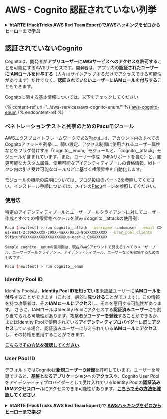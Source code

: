 # AWS - Cognito 認証されていない列挙

<details>

<summary><strong>htARTE (HackTricks AWS Red Team Expert)でAWSハッキングをゼロからヒーローまで学ぶ</strong></summary>

HackTricksをサポートする他の方法:

* **HackTricksにあなたの会社を広告したい**、または**HackTricksをPDFでダウンロードしたい**場合は、[**サブスクリプションプラン**](https://github.com/sponsors/carlospolop)をチェックしてください！
* [**公式PEASS & HackTricksグッズ**](https://peass.creator-spring.com)を入手する
* [**The PEASS Family**](https://opensea.io/collection/the-peass-family)を発見し、独占的な[**NFTs**](https://opensea.io/collection/the-peass-family)のコレクションをチェックする
* 💬 [**Discordグループ**](https://discord.gg/hRep4RUj7f)に**参加する**か、[**テレグラムグループ**](https://t.me/peass)に参加するか、**Twitter** 🐦 [**@carlospolopm**](https://twitter.com/carlospolopm)を**フォローする**。
* **HackTricks**の[**GitHubリポジトリ**](https://github.com/carlospolop/hacktricks)と[**HackTricks Cloud**](https://github.com/carlospolop/hacktricks-cloud)にPRを提出して、あなたのハッキングのコツを共有する。

</details>

## 認証されていないCognito

Cognitoは、開発者が**アプリユーザーにAWSサービスへのアクセスを許可する**ことを可能にするAWSサービスです。開発者は、アプリ内の**認証されたユーザーにIAMロールを付与する**（人々はサインアップするだけでアクセスできる可能性があります）だけでなく、**認証されていないユーザーにIAMロールを付与する**こともできます。

Cognitoに関する基本情報については、以下をチェックしてください:

{% content-ref url="../aws-services/aws-cognito-enum/" %}
[aws-cognito-enum](../aws-services/aws-cognito-enum/)
{% endcontent-ref %}

### ペネトレーションテストと列挙のためのPacuモジュール

AWSエクスプロイトフレームワークである[Pacu](https://github.com/RhinoSecurityLabs/pacu)には、アカウント内のすべてのCognitoアセットを列挙し、弱い設定、アクセス制御に使用されるユーザー属性などをフラグ付けする「cognito__enum」モジュールと、「cognito__attack」モジュールが含まれています。また、ユーザー作成（MFAサポートを含む）と、変更可能なカスタム属性、使用可能なアイデンティティプールの資格情報、idトークン内の引き受け可能なロールなどに基づく権限昇格を自動化します。

モジュールの機能の説明については、[ブログ投稿](https://rhinosecuritylabs.com/aws/attacking-aws-cognito-with-pacu-p2)のパート2を参照してください。インストール手順については、メインの[Pacu](https://github.com/RhinoSecurityLabs/pacu)ページを参照してください。

### 使用法

特定のアイデンティティプールとユーザープールクライアントに対してユーザー作成とすべての権限昇格ベクトルを試みるcognito__attackの使用例：
```bash
Pacu (new:test) > run cognito__attack --username randomuser --email XX+sdfs2@gmail.com --identity_pools
us-east-2:a06XXXXX-c9XX-4aXX-9a33-9ceXXXXXXXXX --user_pool_clients
59f6tuhfXXXXXXXXXXXXXXXXXX@us-east-2_0aXXXXXXX
```
```
Sample cognito__enumの使用例は、現在のAWSアカウントで見えるすべてのユーザープール、ユーザープールクライアント、アイデンティティプール、ユーザーなどを収集するためのものです:
```
```bash
Pacu (new:test) > run cognito__enum
```
### Identity Pool ID

Identity Poolsは、**Identity Pool IDを知っている**未認証ユーザーに**IAMロールを付与**することができます（これは一般的に**見つける**ことができます）。この情報を持つ攻撃者は、その**IAMロールにアクセス**し、それを悪用する可能性があります。
さらに、IAMロールはIdentity Poolにアクセスする**認証済みユーザー**にも割り当てられる可能性があります。攻撃者が**ユーザーを登録**することができるか、またはIdentity Poolで使用されている**アイデンティティプロバイダー**に既に**アクセス**している場合、認証済みユーザーに与えられている**IAMロールにアクセス**し、その特権を悪用することができます。

[**こちらでその方法を確認してください**](../aws-services/aws-cognito-enum/cognito-identity-pools.md).

### User Pool ID

デフォルトではCognitoは**新規ユーザーの登録**を許可しています。ユーザーを登録できると、**基盤となるアプリケーション**への**アクセス**や、Cognito User Poolをアイデンティティプロバイダーとして受け入れているIdentity Poolの**認証済みIAMアクセスロール**にアクセスできる可能性があります。[**こちらでその方法を確認してください**](../aws-services/aws-cognito-enum/cognito-user-pools.md#registration).

<details>

<summary><strong>htARTE (HackTricks AWS Red Team Expert)で</strong> <a href="https://training.hacktricks.xyz/courses/arte"><strong>AWSハッキングをゼロからヒーローまで学ぶ</strong></a><strong>!</strong></summary>

HackTricksをサポートする他の方法:

* **HackTricksにあなたの会社を広告したい**、または**HackTricksをPDFでダウンロードしたい**場合は、[**サブスクリプションプラン**](https://github.com/sponsors/carlospolop)をチェックしてください！
* [**公式PEASS & HackTricksグッズ**](https://peass.creator-spring.com)を入手する
* [**The PEASS Family**](https://opensea.io/collection/the-peass-family)を発見する、私たちの独占的な[**NFTs**](https://opensea.io/collection/the-peass-family)のコレクション
* 💬 [**Discordグループ**](https://discord.gg/hRep4RUj7f)に**参加する**か、[**telegramグループ**](https://t.me/peass)に参加するか、**Twitter** 🐦 [**@carlospolopm**](https://twitter.com/carlospolopm)で**フォロー**してください。
* **HackTricks**の[**githubリポジトリ**](https://github.com/carlospolop/hacktricks)と[**HackTricks Cloud**](https://github.com/carlospolop/hacktricks-cloud)にPRを提出して、あなたのハッキングのコツを共有してください。

</details>
